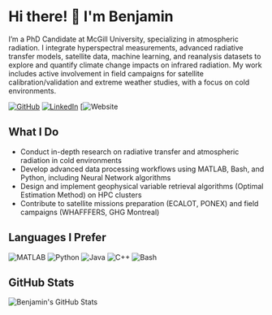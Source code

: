 # Hi there! 👋 I'm Benjamin

I’m a PhD Candidate at McGill University, specializing in atmospheric radiation. I integrate hyperspectral measurements, advanced radiative transfer models, satellite data, machine learning, and reanalysis datasets to explore and quantify climate change impacts on infrared radiation. My work includes active involvement in field campaigns for satellite calibration/validation and extreme weather studies, with a focus on cold environments.

[![GitHub](https://img.shields.io/badge/GitHub-@binmenja-black)](https://github.com/binmenja)
[![LinkedIn](https://img.shields.io/badge/LinkedIn-@binmenja-blue)](https://www.linkedin.com/in/benjamin-rb)
[![Website](https://binmenja.github.io/)

## What I Do
- Conduct in-depth research on radiative transfer and atmospheric radiation in cold environments
- Develop advanced data processing workflows using MATLAB, Bash, and Python, including Neural Network algorithms
- Design and implement geophysical variable retrieval algorithms (Optimal Estimation Method) on HPC clusters
- Contribute to satellite missions preparation (ECALOT, PONEX) and field campaigns (WHAFFFERS, GHG Montreal)

## Languages I Prefer
![MATLAB](https://img.shields.io/badge/MATLAB-0076A8?style=for-the-badge&logo=mathworks&logoColor=white)
![Python](https://img.shields.io/badge/Python-3776AB?style=for-the-badge&logo=python&logoColor=white)
![Java](https://img.shields.io/badge/Java-007396?style=for-the-badge&logo=java&logoColor=white)
![C++](https://img.shields.io/badge/C++-00599C?style=for-the-badge&logo=cplusplus&logoColor=white)
![Bash](https://img.shields.io/badge/Bash-4EAA25?style=for-the-badge&logo=gnu-bash&logoColor=white)



## GitHub Stats
![Benjamin's GitHub Stats](https://github-readme-stats.vercel.app/api?username=binmenja&show_icons=true&theme=dark)

